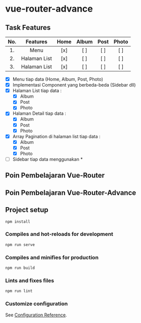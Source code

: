 # vue-router-advance

## Task Features
| No. | Features      | Home | Album | Post | Photo |
|:---:|:-------------:|:----:|:-----:|:----:|:-----:|
| 1.  | Menu          | [x]  | [ ]   | [ ]  | [ ]   |
| 2.  | Halaman List  | [x]  | [ ]   | [ ]  | [ ]   |
| 3.  | Halaman List  | [x]  | [ ]   | [ ]  | [ ]   |
- [x] Menu tiap data (Home, Album, Post, Photo)
- [x] Implementasi Component yang berbeda-beda (Sidebar dll)
- [x] Halaman List tiap data :
  - [x] Album
  - [x] Post
  - [x] Photo
- [x] Halaman Detail tiap data :
  - [x] Album
  - [x] Post
  - [x] Photo
- [x] Array Pagination di halaman list tiap data :
  - [x] Album
  - [x] Post
  - [x] Photo
- [ ] Sidebar tiap data menggunakan *

## Poin Pembelajaran Vue-Router

## Poin Pembelajaran Vue-Router-Advance

## Project setup
```
npm install
```

### Compiles and hot-reloads for development
```
npm run serve
```

### Compiles and minifies for production
```
npm run build
```

### Lints and fixes files
```
npm run lint
```

### Customize configuration
See [Configuration Reference](https://cli.vuejs.org/config/).
